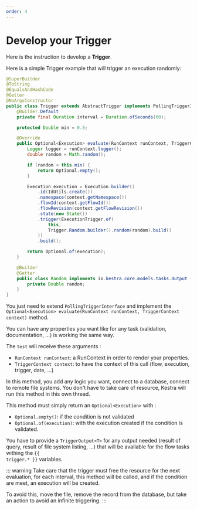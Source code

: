 ```yaml
---
order: 4
---
```

# Develop your Trigger


Here is the instruction to develop a **Trigger**.

Here is a simple Trigger example that will trigger an execution randomly:

```java
@SuperBuilder
@ToString
@EqualsAndHashCode
@Getter
@NoArgsConstructor
public class Trigger extends AbstractTrigger implements PollingTriggerInterface, TriggerOutput<Trigger.Random> {
    @Builder.Default
    private final Duration interval = Duration.ofSeconds(60);

    protected Double min = 0.5;

    @Override
    public Optional<Execution> evaluate(RunContext runContext, TriggerContext context) throws Exception {
        Logger logger = runContext.logger();
        double random = Math.random();

        if (random < this.min) {
            return Optional.empty();
        }

        Execution execution = Execution.builder()
            .id(IdUtils.create())
            .namespace(context.getNamespace())
            .flowId(context.getFlowId())
            .flowRevision(context.getFlowRevision())
            .state(new State())
            .trigger(ExecutionTrigger.of(
                this,
                Trigger.Random.builder().random(random).build()
            ))
            .build();

        return Optional.of(execution);
    }

    @Builder
    @Getter
    public class Random implements io.kestra.core.models.tasks.Output {
        private Double random;
    }
}
```

You just need to extend `PollingTriggerInterface` and implement the `Optional<Execution> evaluate(RunContext runContext, TriggerContext context)` method.

You can have any properties you want like for any task (validation, documentation, ...) is working the same way.

The `test` will receive these arguments :
- `RunContext runContext`: a RunContext in order to render your properties.
- `TriggerContext context`: to have the context of this call (flow, execution, trigger, date, ...)

In this method, you add any logic you want, connect to a database, connect to remote file systems. 
You don't have to take care of resource, Kestra will run this method in this own thread.

This method must simply return an `Optional<Execution>` with : 
- `Optional.empty()`: if the condition is not validated 
- `Optional.of(execution)`: with the execution created if the condition is validated.  

You have to provide a `TriggerOutput<T>` for any output needed (result of query, result of file system listing, ...) that will be available for the flow tasks withing the <code v-pre>{{ trigger.* }}</code> variables. 

::: warning
Take care that the trigger must free the resource for the next evaluation, for each interval, this method will be called, and if the condition are meet, an execution will be created.

To avoid this, move the file, remove the record from the database, but take an action to avoid an infinite triggering.
:::
